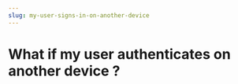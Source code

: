 ```yaml
---
slug: my-user-signs-in-on-another-device
---
```

# What if my user authenticates on another device ?